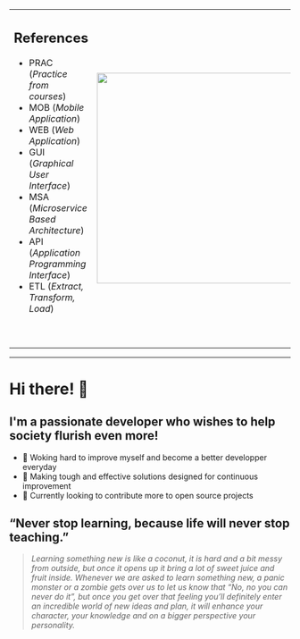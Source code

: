 <!-- STATS AND CHART :
CREDITS TO "Readme Stats" (https://github.com/anuraghazra/github-readme-stats)
-->
<table border="0" align="center">
    <tr>
        <td>
            <h2 align="center">References</h2>
            <ul>
                <li>PRAC (<i>Practice from courses</i>)</li>
                <li>MOB (<i>Mobile Application</i>)</li>
                <li>WEB (<i>Web Application</i>)</li>
                <li>GUI (<i>Graphical User Interface</i>)</li>
                <li>MSA (<i>Microservice Based Architecture</i>)</li>
                <li>API (<i>Application Programming Interface</i>)</li>
                <li>ETL (<i>Extract, Transform, Load</i>)</li>
            </ul>
            <br />
            <br />
        </td>
        <td>
            <br />
            <!-- <a href="#">
                <img width="377em" src="https://github-readme-stats.vercel.app/api?username=explorer-lang&count_private=true&include_all_commits=true&hide_title=true&hide_rank=true&count_private=true&hide=stars,contribs&show_icons=true&locale=en&disable_animations=true&layout=compact&theme=vue" align = "center"/>
            </a>
            <br />
            <br />-->
            <a href="#">
                <img width="377em" src="https://github-readme-stats.vercel.app/api/top-langs?username=explorer-lang&show_icons=true&count_private=true&locale=en&langs_count=5&hide_title=true&theme=vue&hide=html,javascript" align = "center"/>
            </a>
            <br />
            <br />
        </td>
    </tr>
</table>

***

# Hi there! 👋
## I'm a passionate developer who wishes to help society flurish even more!
 - 🚀 Woking hard to improve myself and become a better developper everyday
 - 🌱 Making tough and effective solutions designed for continuous improvement
 - 🤝 Currently looking to contribute more to open source projects

## “Never stop learning, because life will never stop teaching.”
> *Learning something new is like a coconut, it is hard and a bit messy from outside, but once it opens up it bring a lot of sweet juice and fruit inside. Whenever we are asked to learn something new, a panic monster or a zombie gets over us to let us know that “No, no you can never do it”, but once you get over that feeling you’ll definitely enter an incredible world of new ideas and plan, it will enhance your character, your knowledge and on a bigger perspective your personality.*
